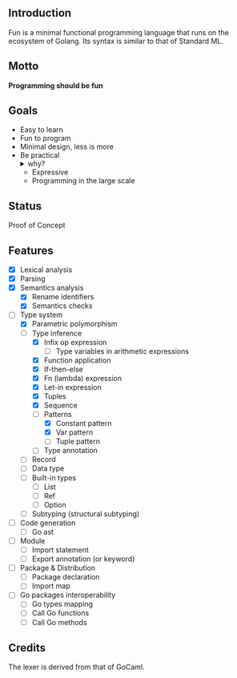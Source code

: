 ## Introduction
Fun is a minimal functional programming language that runs on the ecosystem of Golang. Its syntax is similar to that of Standard ML.

## Motto
**Programming should be fun**

## Goals
- Easy to learn
- Fun to program
- Minimal design, less is more
- Be practical <details><summary>why?</summary>A pure language is good for research, but an industrial language has to be practical to be widely used.</details>
  - Expressive
  - Programming in the large scale

## Status
Proof of Concept

## Features
- [x] Lexical analysis
- [x] Parsing
- [x] Semantics analysis
  - [x] Rename identifiers
  - [x] Semantics checks
- [ ] Type system
  - [x] Parametric polymorphism
  - [ ] Type inference
    - [x] Infix op expression
      - [ ] Type variables in arithmetic expressions
    - [x] Function application
    - [x] If-then-else
    - [x] Fn (lambda) expression
    - [x] Let-in expression
    - [x] Tuples
    - [x] Sequence
    - [ ] Patterns
      - [x] Constant pattern
      - [x] Var pattern
      - [ ] Tuple pattern
    - [ ] Type annotation
  - [ ] Record
  - [ ] Data type
  - [ ] Built-in types
    - [ ] List
    - [ ] Ref
    - [ ] Option
  - [ ] Subtyping (structural subtyping)
- [ ] Code generation
  - [ ] Go ast
- [ ] Module
  - [ ] Import statement
  - [ ] Export annotation (or keyword)
- [ ] Package & Distribution
  - [ ] Package declaration
  - [ ] Import map
- [ ] Go packages interoperability
  - [ ] Go types mapping
  - [ ] Call Go functions
  - [ ] Call Go methods

## Credits
The lexer is derived from that of GoCaml.
